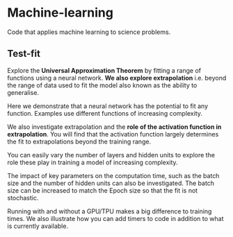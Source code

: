 # Machine-learning

Code that applies machine learning to science problems.

## Test-fit

Explore the **Universal Approximation Theorem** by fitting a range of functions using a neural network. **We also explore extrapolation** i.e. beyond the range of data used to fit the model also known as the ability to generalise.

Here we demonstrate that a neural network has the potential to fit any function. Examples use different functions of increasing complexity.

We also investigate extrapolation and the **role of the activation function in extrapolation**. You will find that the activation function largely determines the fit to extrapolations beyond the training range.

You can easily vary the number of layers and hidden units to explore the role these play in training a model of increasing complexity.

The impact of key parameters on the computation time, such as the batch size and the number of hidden units can also be investigated. The batch size can be increased to match the Epoch size so that the fit is not stochastic.

Running with and without a GPU/TPU makes a big difference to training times. We also illustrate how you can add timers to code in addition to what is currently available.
